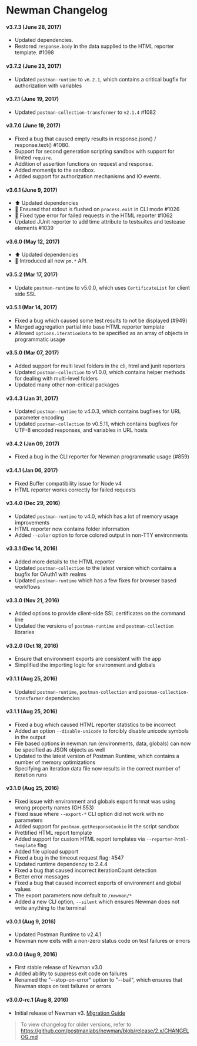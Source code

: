 # Newman Changelog

#### v3.7.3 (June 28, 2017)
* Updated dependencies.
* Restored `response.body` in the data supplied to the HTML reporter template. #1098

#### v3.7.2 (June 23, 2017)
* Updated `postman-runtime` to `v6.2.1`, which contains a critical bugfix for authorization with variables

#### v3.7.1 (June 19, 2017)
* Updated `postman-collection-transformer` to `v2.1.4` #1082

#### v3.7.0 (June 19, 2017)
* Fixed a bug that caused empty results in response.json() / response.text() #1080.
* Support for second generation scripting sandbox with support for limited `require`.
* Addition of assertion functions on request and response.
* Added momentjs to the sandbox.
* Added support for authorization mechanisms and IO events.

#### v3.6.1 (June 9, 2017)
* :arrow_up: Updated dependencies
* :bug: Ensured that stdout is flushed on `process.exit` in CLI mode #1026
* :bug: Fixed type error for failed requests in the HTML reporter #1062
* Updated JUnit reporter to add time attribute to testsuites and testcase elements #1039

#### v3.6.0 (May 12, 2017)
* :arrow_up: Updated dependencies
* :tada: Introduced all new `pm.*` API.

#### v3.5.2 (Mar 17, 2017)
- Update `postman-runtime` to v5.0.0, which uses `CertificateList` for client side SSL

#### v3.5.1 (Mar 14, 2017)
- Fixed a bug which caused some test results to not be displayed (#949)
- Merged aggregation partial into base HTML reporter template
- Allowed `options.iterationData` to be specified as an array of objects in programmatic usage

#### v3.5.0 (Mar 07, 2017)
- Added support for multi level folders in the cli, html and junit reporters
- Updated `postman-collection` to v1.0.0, which contains helper methods for dealing with multi-level folders
- Updated many other non-critical packages

#### v3.4.3 (Jan 31, 2017)
- Updated `postman-runtime` to v4.0.3, which contains bugfixes for URL parameter encoding
- Updated `postman-collection` to v0.5.11, which contains bugfixes for UTF-8 encoded responses, and variables in URL hosts

#### v3.4.2 (Jan 09, 2017)
- Fixed a bug in the CLI reporter for Newman programmatic usage (#859)

#### v3.4.1 (Jan 06, 2017)
- Fixed Buffer compatibility issue for Node v4
- HTML reporter works correctly for failed requests

#### v3.4.0 (Dec 29, 2016)
- Updated `postman-runtime` to v4.0, which has a lot of memory usage improvements
- HTML reporter now contains folder information
- Added `--color` option to force colored output in non-TTY environments

#### v3.3.1 (Dec 14, 2016)
- Added more details to the HTML reporter
- Updated `postman-collection` to the latest version which contains a bugfix for OAuth1 with realms
- Updated `postman-runtime` which has a few fixes for browser based workflows

#### v3.3.0 (Nov 21, 2016)
- Added options to provide client-side SSL certificates on the command line
- Updated the versions of `postman-runtime` and `postman-collection` libraries

#### v3.2.0 (Oct 18, 2016)
- Ensure that environment exports are consistent with the app
- Simplified the importing logic for environment and globals

#### v3.1.1 (Aug 25, 2016)

- Updated `postman-runtime`, `postman-collection` and `postman-collection-transformer` dependencies

#### v3.1.1 (Aug 25, 2016)

- Fixed a bug which caused HTML reporter statistics to be incorrect
- Added an option `--disable-unicode` to forcibly disable unicode symbols in the output
- File based options in newman.run (environments, data, globals) can now be specified as JSON objects as well
- Updated to the latest version of Postman Runtime, which contains a number of memory optimizations
- Specifying an iteration data file now results in the correct number of iteration runs

#### v3.1.0 (Aug 25, 2016)

- Fixed issue with environment and globals export format was using wrong property names (GH:553)
- Fixed issue where `--export-*` CLI option did not work with no parameters
- Added support for `postman.getResponseCookie` in the script sandbox
- Prettified HTML report template
- Added support for custom HTML report templates via `--reporter-html-template` flag
- Added file upload support
- Fixed a bug in the timeout request flag: #547
- Updated runtime dependency to 2.4.4
- Fixed a bug that caused incorrect iterationCount detection
- Better error messages
- Fixed a bug that caused incorrect exports of environment and global values
- The export parameters now default to `/newman/*`
- Added a new CLI option, `--silent` which ensures Newman does not write anything to the terminal

#### v3.0.1 (Aug 9, 2016)

- Updated Postman Runtime to v2.4.1
- Newman now exits with a non-zero status code on test failures or errors

#### v3.0.0 (Aug 9, 2016)

- First stable release of Newman v3.0
- Added ability to suppress exit code on failures
- Renamed the "--stop-on-error" option to "--bail", which ensures that Newman stops on test failures or errors

#### v3.0.0-rc.1 (Aug 8, 2016)

- Initial release of Newman v3. [Migration Guide](MIGRATION.md)

> To view changelog for older versions, refer to https://github.com/postmanlabs/newman/blob/release/2.x/CHANGELOG.md
